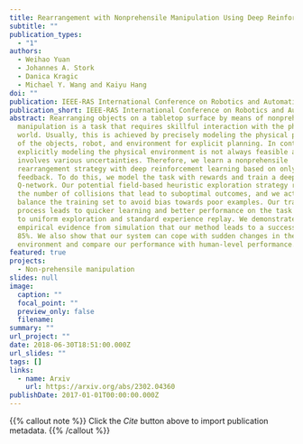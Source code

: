 ```yaml
---
title: Rearrangement with Nonprehensile Manipulation Using Deep Reinforcement Learning
subtitle: ""
publication_types:
  - "1"
authors:
  - Weihao Yuan
  - Johannes A. Stork
  - Danica Kragic
  - Michael Y. Wang and Kaiyu Hang
doi: ""
publication: IEEE-RAS International Conference on Robotics and Automation (ICRA)
publication_short: IEEE-RAS International Conference on Robotics and Automation (ICRA)
abstract: Rearranging objects on a tabletop surface by means of nonprehensile
  manipulation is a task that requires skillful interaction with the physical
  world. Usually, this is achieved by precisely modeling the physical properties
  of the objects, robot, and environment for explicit planning. In contrast,
  explicitly modeling the physical environment is not always feasible and
  involves various uncertainties. Therefore, we learn a nonprehensile
  rearrangement strategy with deep reinforcement learning based on only visual
  feedback. To do this, we model the task with rewards and train a deep
  Q-network. Our potential field-based heuristic exploration strategy reduces
  the number of collisions that lead to suboptimal outcomes, and we actively
  balance the training set to avoid bias towards poor examples. Our training
  process leads to quicker learning and better performance on the task compared
  to uniform exploration and standard experience replay. We demonstrate
  empirical evidence from simulation that our method leads to a success rate of
  85%. We also show that our system can cope with sudden changes in the
  environment and compare our performance with human-level performance.
featured: true
projects:
  - Non-prehensile manipulation
slides: null
image:
  caption: ""
  focal_point: ""
  preview_only: false
  filename: 
summary: ""
url_project: ""
date: 2018-06-30T18:51:00.000Z
url_slides: ""
tags: []
links:
  - name: Arxiv
    url: https://arxiv.org/abs/2302.04360
publishDate: 2017-01-01T00:00:00.000Z
---
```


{{% callout note %}}
Click the _Cite_ button above to import publication metadata.
{{% /callout %}}


